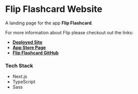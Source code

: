 # Flip Flashcard Website

A landing page for the app **Flip Flashcard**.

For more information about Flip please checkout out the links:
- **[Deployed Site](https://flipflashcard.com)**
- **[App Store Page](https://apps.apple.com/us/app/flip-flashcard/id1637560175?l=en)**
- **[Flip Flashcard GitHub](https://github.com/vanquiche/Flip-Flashcard-App)**

### Tech Stack

- Next.js
- TypeScript
- Sass


